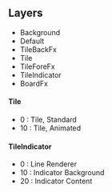 ## Layers
- Background
- Default
- TileBackFx
- Tile
- TileForeFx
- TileIndicator
- BoardFx


#### Tile
- 0 : Tile, Standard
- 10 : Tile, Animated


#### TileIndicator
- 0 : Line Renderer
- 10 : Indicator Background
- 20 : Indicator Content
